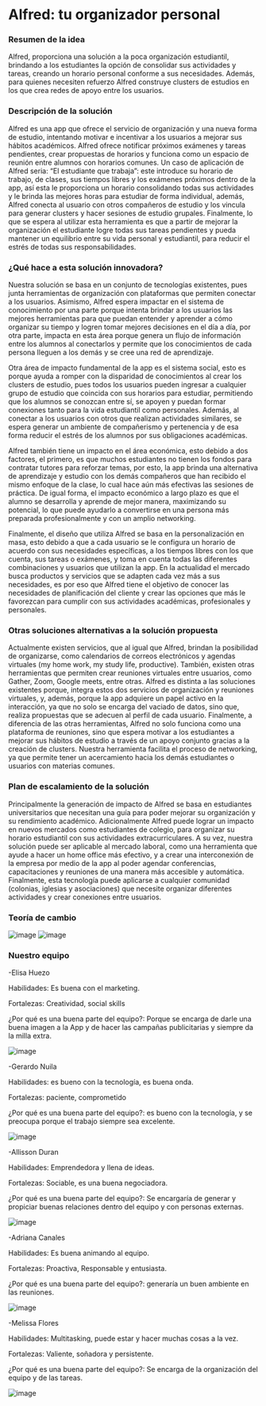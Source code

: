 # Alfred: tu organizador personal #
### Resumen de la idea
Alfred, proporciona una solución a la poca organización estudiantil, brindando a los estudiantes la opción de consolidar sus actividades y tareas, creando un horario personal conforme a sus necesidades. Además, para quienes necesiten refuerzo Alfred construye clusters de estudios en los que crea redes de apoyo entre los usuarios. 
### Descripción de la solución
Alfred es una app que ofrece el servicio de organización y una nueva forma de estudio, intentando motivar e incentivar a los usuarios a mejorar sus hábitos académicos. Alfred ofrece notificar próximos exámenes y tareas pendientes, crear propuestas de horarios y funciona como un espacio de reunión entre alumnos con horarios comunes. 
Un caso de aplicación de Alfred seria:
“El estudiante que trabaja”: este introduce su horario de trabajo, de clases, sus tiempos libres y los exámenes próximos dentro de la app, así esta le proporciona un horario consolidando todas sus actividades y le brinda las mejores horas para estudiar de forma individual, además, Alfred conecta al usuario con otros compañeros de estudio y los vincula para generar clusters y hacer sesiones de estudio grupales.
Finalmente, lo que se espera al utilizar esta herramienta es que a partir de mejorar la organización el estudiante logre todas sus tareas pendientes y pueda mantener un equilibrio entre su vida personal y estudiantil, para reducir el estrés de todas sus responsabilidades. 

### ¿Qué hace a esta solución innovadora?
Nuestra solución se basa en un conjunto de tecnologías existentes, pues junta herramientas de organización con plataformas que permiten conectar a los usuarios. Asimismo, Alfred espera impactar en el sistema de conocimiento por una parte porque intenta brindar a los usuarios las mejores herramientas para que puedan entender y aprender a cómo organizar su tiempo y logren tomar mejores decisiones en el día a día, por otra parte, impacta en esta área porque genera un flujo de información entre los alumnos al conectarlos y permite que los conocimientos de cada persona lleguen a los demás y se cree una red de aprendizaje. 

Otra área de impacto fundamental de la app es el sistema social, esto es porque ayuda a romper con la disparidad de conocimientos al crear los clusters de estudio, pues todos los usuarios pueden ingresar a cualquier grupo de estudio que coincida con sus horarios para estudiar, permitiendo que los alumnos se conozcan entre sí, se apoyen y puedan formar conexiones tanto para la vida estudiantil como personales. Además, al conectar a los usuarios con otros que realizan actividades similares, se espera generar un ambiente de compañerismo y pertenencia y de esa forma reducir el estrés de los alumnos por sus obligaciones académicas. 

Alfred también tiene un impacto en el área económica, esto debido a dos factores, el primero, es que muchos estudiantes no tienen los fondos para contratar tutores para reforzar temas, por esto, la app brinda una alternativa de aprendizaje y estudio con los demás compañeros que han recibido el mismo enfoque de la clase, lo cual hace aún más efectivas las sesiones de práctica. De igual forma, el impacto económico a largo plazo es que el alumno se desarrolla y aprende de mejor manera, maximizando su potencial, lo que puede ayudarlo a convertirse en una persona más preparada profesionalmente y con un amplio networking. 

Finalmente, el diseño que utiliza Alfred se basa en la personalización en masa, esto debido a que a cada usuario se le configura un horario de acuerdo con sus necesidades específicas, a los tiempos libres con los que cuenta, sus tareas o exámenes, y toma en cuenta todas las diferentes combinaciones y usuarios que utilizan la app. En la actualidad el mercado busca productos y servicios que se adapten cada vez más a sus necesidades, es por eso que Alfred tiene el objetivo de conocer las necesidades de planificación del cliente y crear las opciones que más le favorezcan para cumplir con sus actividades académicas, profesionales y personales. 

### Otras soluciones alternativas a la solución propuesta
Actualmente existen servicios, que al igual que Alfred, brindan la posibilidad de organizarse, como calendarios de correos electrónicos y agendas virtuales (my home work, my study life, productive). También, existen otras herramientas que permiten crear reuniones virtuales entre usuarios, como Gather, Zoom, Google meets, entre otras. Alfred es distinta a las soluciones existentes porque, integra estos dos servicios de organización y reuniones virtuales, y, además, porque la app adquiere un papel activo en la interacción, ya que no solo se encarga del vaciado de datos, sino que, realiza propuestas que se adecuen al perfil de cada usuario. 
Finalmente, a diferencia de las otras herramientas, Alfred no solo funciona como una plataforma de reuniones, sino que espera motivar a los estudiantes a mejorar sus hábitos de estudio a través de un apoyo conjunto gracias a la creación de clusters. Nuestra herramienta facilita el proceso de networking, ya que permite tener un acercamiento hacia los demás estudiantes o usuarios con materias comunes. 

### Plan de escalamiento de la solución

Principalmente la generación de impacto de Alfred se basa en estudiantes universitarios que necesitan una guía para poder mejorar su organización y su rendimiento académico. Adicionalmente Alfred puede lograr un impacto en nuevos mercados como estudiantes de colegio, para organizar su horario estudiantil con sus actividades extracurriculares. A su vez, nuestra solución puede ser aplicable al mercado laboral, como una herramienta que ayude a hacer un home office más efectivo, y a crear una interconexión de la empresa por medio de la app al poder agendar conferencias, capacitaciones y reuniones de una manera más accesible y automática. Finalmente, esta tecnología puede aplicarse a cualquier comunidad (colonias, iglesias y asociaciones) que necesite organizar diferentes actividades y crear conexiones entre usuarios. 

### Teoría de cambio 
![image](https://user-images.githubusercontent.com/86166139/122651891-eeb15d00-d0f8-11eb-97c3-0825e1628926.png)
![image](https://user-images.githubusercontent.com/86166139/122651980-7008ef80-d0f9-11eb-94b0-436bdc5ee65d.png)


### Nuestro equipo 

-Elisa Huezo

Habilidades: Es buena con el marketing.

Fortalezas: Creatividad, social skills

¿Por qué es una buena parte del equipo?: Porque se encarga de darle una buena imagen a la App y de hacer las campañas publicitarias y siempre da la milla extra.

![image](https://user-images.githubusercontent.com/86166139/122652019-c4ac6a80-d0f9-11eb-9d29-b1a2ddfcf1a4.png)


-Gerardo Nuila

Habilidades: es bueno con la tecnología, es buena onda.

Fortalezas: paciente, comprometido

¿Por qué es una buena parte del equipo?: es bueno con la tecnología, y se preocupa porque el trabajo siempre sea excelente. 

![image](https://user-images.githubusercontent.com/86166139/122652026-ca09b500-d0f9-11eb-86e3-dcc0692eea2b.png)


-Allisson Duran

Habilidades: Emprendedora y llena de ideas.

Fortalezas: Sociable, es una buena negociadora. 

¿Por qué es una buena parte del equipo?: Se encargaría de generar y propiciar buenas relaciones dentro del equipo y con personas externas. 

![image](https://user-images.githubusercontent.com/86166139/122652029-cece6900-d0f9-11eb-9de5-94891d90524d.png)

-Adriana Canales

Habilidades: Es buena animando al equipo.

Fortalezas: Proactiva, Responsable y entusiasta. 

¿Por qué es una buena parte del equipo?: generaría un buen ambiente en las reuniones. 

![image](https://user-images.githubusercontent.com/86166139/122652036-d5f57700-d0f9-11eb-8804-676c6dc8661f.png)

-Melissa Flores

Habilidades: Multitasking, puede estar y hacer muchas cosas a la vez. 

Fortalezas: Valiente, soñadora y persistente.

¿Por qué es una buena parte del equipo?: Se encarga de la organización del equipo y de las tareas. 

![image](https://user-images.githubusercontent.com/86166139/122652040-db52c180-d0f9-11eb-8614-a37b1c79a1b8.png)




